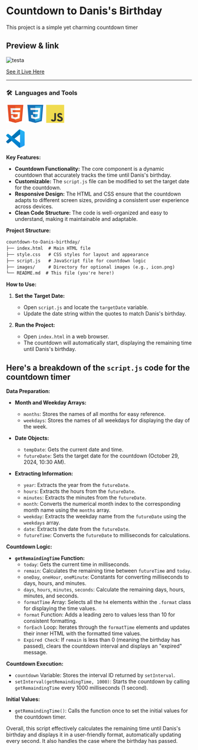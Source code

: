 # **Countdown to Danis's Birthday**

This project is a simple yet charming countdown timer 

## Preview & link

![testa](images/ss.png)

[See it Live Here](https://ijnyamashiro1945.github.io/Birthday_Countdown/)

---

### 🛠 &nbsp;Languages and Tools

<p>
<img src="https://github.com/devicons/devicon/blob/master/icons/html5/html5-original.svg" alt="HTML5 Icon" width="50">
<img src="https://github.com/devicons/devicon/blob/master/icons/css3/css3-original.svg" alt="CSS3 Icon" width="50">
<img src="https://github.com/devicons/devicon/blob/master/icons/javascript/javascript-original.svg" alt="JavaScript Icon" width="50">
</p>

<p>
<img src="https://github.com/devicons/devicon/blob/master/icons/vscode/vscode-original.svg" alt="VSCode Icon" width="50">
</p>

**Key Features:**

- **Countdown Functionality:** The core component is a dynamic countdown that accurately tracks the time until Danis's birthday.
- **Customizable:** The `script.js` file can be modified to set the target date for the countdown.
- **Responsive Design:** The HTML and CSS ensure that the countdown adapts to different screen sizes, providing a consistent user experience across devices.
- **Clean Code Structure:** The code is well-organized and easy to understand, making it maintainable and adaptable.

**Project Structure:**

```md
countdown-to-Danis-birthday/
├── index.html  # Main HTML file
├── style.css   # CSS styles for layout and appearance
├── script.js   # JavaScript file for countdown logic
├── images/     # Directory for optional images (e.g., icon.png)
└── README.md  # This file (you're here!)
```

**How to Use:**

1. **Set the Target Date:**
   - Open `script.js` and locate the `targetDate` variable.
   - Update the date string within the quotes to match Danis's birthday.

2. **Run the Project:**
   - Open `index.html` in a web browser.
   - The countdown will automatically start, displaying the remaining time until Danis's birthday.

## Here's a breakdown of the `script.js` code for the countdown timer

**Data Preparation:**

- **Month and Weekday Arrays:**
  - `months`: Stores the names of all months for easy reference.
  - `weekdays`: Stores the names of all weekdays for displaying the day of the week.

- **Date Objects:**
  - `tempDate`: Gets the current date and time.
  - `futureDate`: Sets the target date for the countdown (October 29, 2024, 10:30 AM).

- **Extracting Information:**
  - `year`: Extracts the year from the `futureDate`.
  - `hours`: Extracts the hours from the `futureDate`.
  - `minutes`: Extracts the minutes from the `futureDate`.
  - `month`: Converts the numerical month index to the corresponding month name using the `months` array.
  - `weekday`: Extracts the weekday name from the `futureDate` using the `weekdays` array.
  - `date`: Extracts the date from the `futureDate`.
  - `futureTime`: Converts the `futureDate` to milliseconds for calculations.

**Countdown Logic:**

- **`getRemaindingTime` Function:**
  - `today`: Gets the current time in milliseconds.
  - `remain`: Calculates the remaining time between `futureTime` and `today`.
  - `oneDay`, `oneHour`, `oneMinute`: Constants for converting milliseconds to days, hours, and minutes.
  - `days`, `hours`, `minutes`, `seconds`: Calculate the remaining days, hours, minutes, and seconds.
  - `formatTime` Array: Selects all the `h4` elements within the `.format` class for displaying the time values.
  - `format` Function: Adds a leading zero to values less than 10 for consistent formatting.
  - `forEach` Loop: Iterates through the `formatTime` elements and updates their inner HTML with the formatted time values.
  - `Expired Check`: If `remain` is less than 0 (meaning the birthday has passed), clears the countdown interval and displays an "expired" message.

**Countdown Execution:**

- `countdown` Variable: Stores the interval ID returned by `setInterval`.
- `setInterval(getRemaindingTime, 1000)`: Starts the countdown by calling `getRemaindingTime` every 1000 milliseconds (1 second).

**Initial Values:**

- `getRemaindingTime()`: Calls the function once to set the initial values for the countdown timer.

Overall, this script effectively calculates the remaining time until Danis's birthday and displays it in a user-friendly format, automatically updating every second. It also handles the case where the birthday has passed.